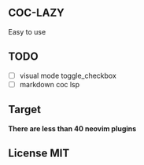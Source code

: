 ## COC-LAZY

Easy to use

## TODO

- [ ] visual mode toggle_checkbox
- [ ] markdown coc lsp

## Target

**There are less than 40 neovim plugins**

## License MIT
